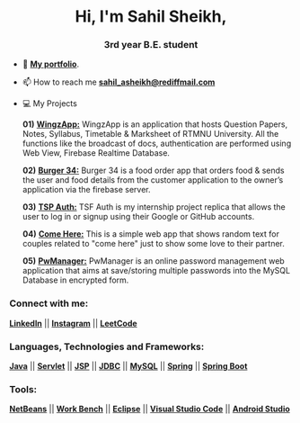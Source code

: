 <h1 align="center">Hi, I'm Sahil Sheikh,</h1>
<h3 align="center">3rd year B.E. student</h3>

- 📝 [**My portfolio**](https://sahil-asheikh.github.io).

- 📫 How to reach me **sahil_asheikh@rediffmail.com**

- 💻 My Projects

  **01)** [**WingzApp:**](https://github.com/sahilasheikh/WingzApp) WingzApp is an application that hosts Question Papers, Notes, Syllabus, Timetable & Marksheet of RTMNU University. All the functions like the broadcast of docs, authentication are performed using Web View, Firebase Realtime Database.
  
  **02)** [**Burger 34:**](https://github.com/sahilasheikh/Burger-34) Burger 34 is a food order app that orders food & sends the user and food details from the customer application to the owner’s application via the firebase server.
  
  **03)** [**TSP Auth:**](https://github.com/sahil-asheikh/TSF-Auth) TSF Auth is my internship project replica that allows the user to log in or signup using their Google or GitHub accounts.
  
  **04)** [**Come Here:**](https://github.com/sahilasheikh/Come-Here) This is a simple web app that shows random text for couples related to "come here" just to show some love to their partner.

  **05)** [**PwManager:**](https://github.com/sahilasheikh/PwManager) PwManager is an online password management web application that aims at save/storing multiple passwords into the MySQL Database in encrypted form.

<h3 align="left">Connect with me:</h3>
<p align="left">

[**LinkedIn**](https://linkedin.com/in/sahilasheikh) || 
[**Instagram**](https://instagram.com/java_coder) || 
[**LeetCode**](https://www.leetcode.com/sahil_asheikh)
</p>


<h3 align="left">Languages, Technologies and Frameworks:</h3>
<p align="left">

[**Java**](https://sahil-asheikh.github.io) || 
[**Servlet**](https://sahil-asheikh.github.io) || 
[**JSP**](https://sahil-asheikh.github.io) || 
[**JDBC**](https://sahil-asheikh.github.io) || 
[**MySQL**](https://sahil-asheikh.github.io) || 
[**Spring**](https://sahil-asheikh.github.io) || 
[**Spring Boot**](https://sahil-asheikh.github.io)

</p>

<h3 align="left">Tools:</h3>
<p align="left">

[**NetBeans**](https://sahil-asheikh.github.io) || 
[**Work Bench**](https://sahil-asheikh.github.io) || 
[**Eclipse**](https://sahil-asheikh.github.io) || 
[**Visual Studio Code**](https://sahil-asheikh.github.io) || 
[**Android Studio**](https://sahil-asheikh.github.io)
</p>


